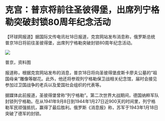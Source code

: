 # 克宫：普京将前往圣彼得堡，出席列宁格勒突破封锁80周年纪念活动

【环球网报道】据国际文传电讯社18日报道，克宫网站发布消息称，俄罗斯总统普京18日将前往圣彼得堡，出席列宁格勒突破封锁80周年纪念活动。

![](https://inews.gtimg.com/newsapp_bt/0/15616779584/1000)

普京，资料图

报道称，根据克宫网站发布的消息，普京18日将向圣彼得堡皮斯卡廖夫公墓的“祖国母亲”雕像等献花。此外，他还将参观列宁格勒保卫战相关纪念馆，届时会接见参加过卫国战争的老兵以及爱国社会组织的代表等。

据媒体此前报道，圣彼得堡曾称“列宁格勒”。第二次世界大战期间，德国纳粹军队封锁列宁格勒。在从1941年9月8日到1944年1月27日近900天的时间里，列宁格勒军民顽强抵抗，赢得了最后胜利。俄罗斯《消息报》称，苏军于1943年1月18日突破了德军的封锁。

